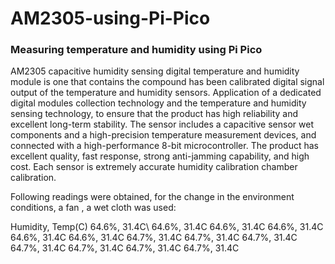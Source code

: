 # AM2305-using-Pi-Pico
### Measuring temperature and humidity using Pi Pico
AM2305 capacitive humidity sensing digital temperature and humidity module is one that contains the
compound has been calibrated digital signal output of the temperature and humidity sensors. Application of a
dedicated digital modules collection technology and the temperature and humidity sensing technology, to ensure
that the product has high reliability and excellent long-term stability. The sensor includes a capacitive sensor wet
components and a high-precision temperature measurement devices, and connected with a high-performance
8-bit microcontroller. The product has excellent quality, fast response, strong anti-jamming capability, and
high cost. Each sensor is extremely accurate humidity calibration chamber calibration.

Following readings were obtained, for the change in the environment conditions, a fan , a wet cloth was used:

Humidity, Temp(C)
64.6%,   31.4C\\
64.6%,   31.4C
64.6%,   31.4C
64.6%,   31.4C
64.6%,   31.4C
64.6%,   31.4C
64.7%,   31.4C
64.7%,   31.4C
64.7%,   31.4C
64.7%,   31.4C
64.7%,   31.4C
64.7%,   31.4C
64.7%,   31.4C
